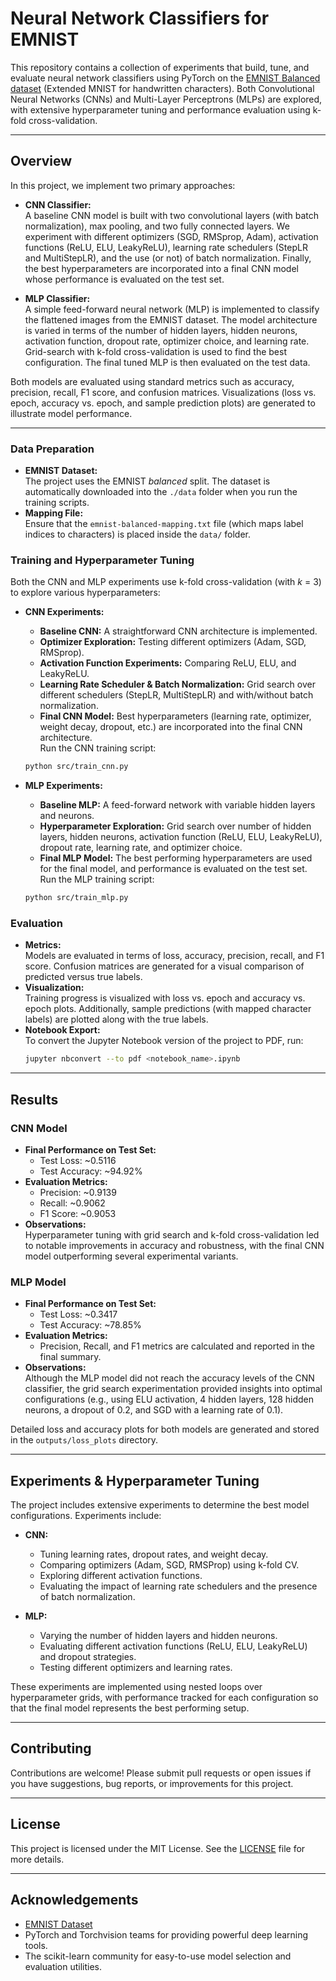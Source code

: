 # Neural Network Classifiers for EMNIST

This repository contains a collection of experiments that build, tune, and evaluate neural network classifiers using PyTorch on the [EMNIST Balanced dataset](https://www.nist.gov/itl/iad/image-group/emnist-dataset) (Extended MNIST for handwritten characters). Both Convolutional Neural Networks (CNNs) and Multi-Layer Perceptrons (MLPs) are explored, with extensive hyperparameter tuning and performance evaluation using k-fold cross-validation.

---

## Overview

In this project, we implement two primary approaches:

- **CNN Classifier:**  
  A baseline CNN model is built with two convolutional layers (with batch normalization), max pooling, and two fully connected layers. We experiment with different optimizers (SGD, RMSprop, Adam), activation functions (ReLU, ELU, LeakyReLU), learning rate schedulers (StepLR and MultiStepLR), and the use (or not) of batch normalization. Finally, the best hyperparameters are incorporated into a final CNN model whose performance is evaluated on the test set.

- **MLP Classifier:**  
  A simple feed-forward neural network (MLP) is implemented to classify the flattened images from the EMNIST dataset. The model architecture is varied in terms of the number of hidden layers, hidden neurons, activation function, dropout rate, optimizer choice, and learning rate. Grid-search with k-fold cross-validation is used to find the best configuration. The final tuned MLP is then evaluated on the test data.

Both models are evaluated using standard metrics such as accuracy, precision, recall, F1 score, and confusion matrices. Visualizations (loss vs. epoch, accuracy vs. epoch, and sample prediction plots) are generated to illustrate model performance.

---

### Data Preparation

- **EMNIST Dataset:**  
  The project uses the EMNIST *balanced* split. The dataset is automatically downloaded into the `./data` folder when you run the training scripts.  
- **Mapping File:**  
  Ensure that the `emnist-balanced-mapping.txt` file (which maps label indices to characters) is placed inside the `data/` folder.

### Training and Hyperparameter Tuning

Both the CNN and MLP experiments use k-fold cross-validation (with *k* = 3) to explore various hyperparameters:
  
- **CNN Experiments:**  
  - **Baseline CNN:** A straightforward CNN architecture is implemented.
  - **Optimizer Exploration:** Testing different optimizers (Adam, SGD, RMSprop).
  - **Activation Function Experiments:** Comparing ReLU, ELU, and LeakyReLU.
  - **Learning Rate Scheduler & Batch Normalization:** Grid search over different schedulers (StepLR, MultiStepLR) and with/without batch normalization.
  - **Final CNN Model:** Best hyperparameters (learning rate, optimizer, weight decay, dropout, etc.) are incorporated into the final CNN architecture.  
  Run the CNN training script:
  ```bash
  python src/train_cnn.py
  ```

- **MLP Experiments:**  
  - **Baseline MLP:** A feed-forward network with variable hidden layers and neurons.
  - **Hyperparameter Exploration:** Grid search over number of hidden layers, hidden neurons, activation function (ReLU, ELU, LeakyReLU), dropout rate, learning rate, and optimizer choice.
  - **Final MLP Model:** The best performing hyperparameters are used for the final model, and performance is evaluated on the test set.  
  Run the MLP training script:
  ```bash
  python src/train_mlp.py
  ```

### Evaluation

- **Metrics:**  
  Models are evaluated in terms of loss, accuracy, precision, recall, and F1 score. Confusion matrices are generated for a visual comparison of predicted versus true labels.
- **Visualization:**  
  Training progress is visualized with loss vs. epoch and accuracy vs. epoch plots. Additionally, sample predictions (with mapped character labels) are plotted along with the true labels.
- **Notebook Export:**  
  To convert the Jupyter Notebook version of the project to PDF, run:
  ```bash
  jupyter nbconvert --to pdf <notebook_name>.ipynb
  ```

---

## Results

### CNN Model

- **Final Performance on Test Set:**  
  - Test Loss: ~0.5116  
  - Test Accuracy: ~94.92%  
- **Evaluation Metrics:**  
  - Precision: ~0.9139  
  - Recall: ~0.9062  
  - F1 Score: ~0.9053  
- **Observations:**  
  Hyperparameter tuning with grid search and k-fold cross-validation led to notable improvements in accuracy and robustness, with the final CNN model outperforming several experimental variants.

### MLP Model

- **Final Performance on Test Set:**  
  - Test Loss: ~0.3417  
  - Test Accuracy: ~78.85%  
- **Evaluation Metrics:**  
  - Precision, Recall, and F1 metrics are calculated and reported in the final summary.
- **Observations:**  
  Although the MLP model did not reach the accuracy levels of the CNN classifier, the grid search experimentation provided insights into optimal configurations (e.g., using ELU activation, 4 hidden layers, 128 hidden neurons, a dropout of 0.2, and SGD with a learning rate of 0.1).

Detailed loss and accuracy plots for both models are generated and stored in the `outputs/loss_plots` directory.

---

## Experiments & Hyperparameter Tuning

The project includes extensive experiments to determine the best model configurations. Experiments include:

- **CNN:**
  - Tuning learning rates, dropout rates, and weight decay.
  - Comparing optimizers (Adam, SGD, RMSProp) using k-fold CV.
  - Exploring different activation functions.
  - Evaluating the impact of learning rate schedulers and the presence of batch normalization.

- **MLP:**
  - Varying the number of hidden layers and hidden neurons.
  - Evaluating different activation functions (ReLU, ELU, LeakyReLU) and dropout strategies.
  - Testing different optimizers and learning rates.

These experiments are implemented using nested loops over hyperparameter grids, with performance tracked for each configuration so that the final model represents the best performing setup.

---

## Contributing

Contributions are welcome! Please submit pull requests or open issues if you have suggestions, bug reports, or improvements for this project.

---

## License

This project is licensed under the MIT License. See the [LICENSE](https://github.com/clareokafor/Neural-Network-for-Classification/blob/main/LICENSE) file for more details.

---

## Acknowledgements

- [EMNIST Dataset](https://www.nist.gov/itl/iad/image-group/emnist-dataset)
- PyTorch and Torchvision teams for providing powerful deep learning tools.
- The scikit-learn community for easy-to-use model selection and evaluation utilities.

